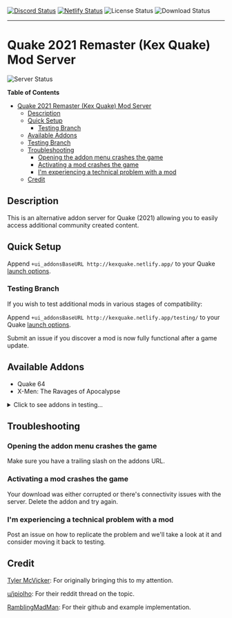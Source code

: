 [![Discord Status](https://img.shields.io/discord/706941191203061781?logo=Discord&style=flat-square)](https://discord.gg/uR9VAdYPRg)
[![Netlify Status](https://api.netlify.com/api/v1/badges/a4c6e2f6-5ff3-4349-8a24-f2988af83487/deploy-status)](https://app.netlify.com/sites/kexquake/deploys)
![License Status](https://img.shields.io/github/license/kexquake/addons?logo=github&style=flat-square)
![Download Status](https://img.shields.io/github/downloads/kexquake/addons/total?logo=data%3Aimage%2Fpng%3Bbase64%2CiVBORw0KGgoAAAANSUhEUgAAADAAAAAwCAYAAABXAvmHAAADWUlEQVRogdWZW4hNURjHP%2BOSS%2B5DChGjQVIyKbmVh9GYFw9IaEw8mEYRSiHl%2BiAlkjIkUsblwW0elLwMzYNyyT0kB7kOkbtx%2FX%2B%2BtdunM2df1jlrrX386%2FcwZ3372%2F91ztprf%2BsbosLRADALbADHQRO4Dz6AP2BactayqyOoBHvBExKTQfymAprAcLADvKPWJtP%2Ffg22kxjvmojTDI0CZ8g3%2BhOcBavAOfKNXwKzQYdkbLZWMTgIfpEYfAk2kqz5oeCe%2BrwZzAVtEnEZoArwgsQgL5nVoIsaKyNZJjx2HvRLwmCQ%2BFvcRv5yOQJ6pY3zc9CsxvaB9q4NhqkdOERi7j3JskhXH5BS43ucOoshNs8PKpt7DkZnjPMvc1qNnwRtnbqLoZ0k5h6SPKCZWqzGU6CHO1vxVEX%2BwzosyzgbfkuyG01y6CuWSsEXEnPTA2K2kEzwsCtTOmogMbc5YLw3%2BARaKPvSSlTlJOafgs4BMctUzAFXpuKqCNwkMTcvJO6GipngwpSO%2BE3Lxq5QcAkwVsXcdWVKR96eviAkZo2KWe%2FCkI66g2%2FgI%2BgUEsd1Dk9gsgtTOppDYuxoSAwfWnh7%2FUwFVB57qiOZQHVIzDjyq82CEz%2BUbG5wSMx8FbPLhSEd8dLgE9WbiDg%2BoPMEllp3pKkxJMYaI%2BLqVVyFdUeamkFibH9E3EUVN8K6I03VkhjbFBF3VcX1t%2B5IU%2Bso3tq%2Bo%2BKc1f49wZAY7FbGaiLypVRcaYycg0xMoITkHBvWJUtnYUS%2BVxq51pqYAGtmWtIUuBxCZUSuxpBruQD0uhbc4CoyNQGWd7a9TuF1Tj5aQf45oth0cu7TNJG91geXGN%2FBDzDRQv5%2FGkjypuVJVBnMyxvFI5V3pcG8WcVrnNcpn2dHGsjHh55TJOYbyFEfdKu64S3y%2B5q5yjvcPCY56DsRd9suqBvX55FnCsma587EeAO%2BtMSdY6%2FLvCiH6%2FuCZ%2Br6JQZ9aWkqSQn9laQajSve371%2FYByz4EtLXn3%2FAHSzeI016X6buf5qVhV3Pef73FiVt6NwW6Usy7ipncuqwvZ0k%2B8Oawp6q5p%2Be1tVZl1jq36yKn6rtihuk5ivS9RRDlpO%2FiHoGknf6L8Sr%2F8TJMfRkoS95CzuPJS7vulfD%2BUI4f1IayoAAAAASUVORK5CYII%3D&style=flat-square)

---

# Quake 2021 Remaster (Kex Quake) Mod Server

![Server Status](https://img.shields.io/website?label=server&logo=data%3Aimage%2Fpng%3Bbase64%2CiVBORw0KGgoAAAANSUhEUgAAABAAAAAQCAYAAAAf8%2F9hAAAB9ElEQVR42mNkQAMifNzybKwsAs%2FefryILM7Dya7CxsT45d3XHy%2BQxRmROTJCvNosLMziD1592MeABYjxcZn%2B%2F%2Ffv%2FesvP%2B5gGMDJxsIkJ8xXcvP5uy4GPEBJhDfjzZcfMz%2F9%2BP0fxQBZYT53dmZG5juvPm7DZ4C2OL%2Fjzz%2F%2FGO%2B8%2FbwPxQBLZamuh%2B8%2BzXr2%2FssdfAZI8nFKyQtwZpx49K4OxQBjBYklLz99bX3y7vN1fAbIC%2FHqywlw5Ry%2B9zIVxQB5Uf5OGX7O10fvvOjBZ4CVolgBMxMjx%2BG7LztQDBDk5rBUlxRa%2FfDNJ%2F3nH768ZWdhFtWRElrw%2F%2F%2F%2Ff9dffoz%2F%2Fuv3OwVhXmFHZdGLJx6%2FD7j%2B%2FP0ZjGhUFhdcJ8DBpnzv7Sev91%2B%2BP5UV4p3Jz8Hy9cqz90XmyhLyasI8q1lZmG%2FNO3YzBms64GRn5ebn5lzLx8ZizcHKMvfn37%2FmrIwM38V52O%2BpC3NGvPj6%2B%2BD5558j7r96%2FxmrASDAxsLMIsTLGWMowZf74NMvA04Wpv%2FAkL8GjPcFd15%2FmPL8w7dfyOoxDEAGcsL8U%2F4Aw%2BDZu095uNTgNUBPTqz%2F268%2Fv%2B68eFdOlgGq4gK5jIxMX2%2B9eDePLAPkhXmcmJiY%2F9x%2F%2FfEQWQYIcLGL%2FgdmmY%2Fff77GpQYAFMW%2BEZBA9hgAAAAASUVORK5CYII%3D&style=for-the-badge&up_message=online&url=https%3A%2F%2Fkexquake.netlify.app%2F)

**Table of Contents**

- [Quake 2021 Remaster (Kex Quake) Mod Server](#quake-2021-remaster-kex-quake-mod-server)
  - [Description](#description)
  - [Quick Setup](#quick-setup)
    - [Testing Branch](#testing-branch)
  - [Available Addons](#available-addons)
  - [Testing Branch](#testing-branch-1)
  - [Troubleshooting](#troubleshooting)
    - [Opening the addon menu crashes the game](#opening-the-addon-menu-crashes-the-game)
    - [Activating a mod crashes the game](#activating-a-mod-crashes-the-game)
    - [I'm experiencing a technical problem with a mod](#im-experiencing-a-technical-problem-with-a-mod)
  - [Credit](#credit)

## Description

This is an alternative addon server for Quake (2021) allowing you to easily access additional community created content. 

## Quick Setup

Append `+ui_addonsBaseURL http://kexquake.netlify.app/` to your Quake [launch options].

### Testing Branch
If you wish to test additional mods in various stages of compatibility:

Append `+ui_addonsBaseURL http://kexquake.netlify.app/testing/` to your Quake [launch options].

Submit an issue if you discover a mod is now fully functional after a game update.

## Available Addons
- Quake 64
- X-Men: The Ravages of Apocalypse
  
<details>
  <summary>Click to see addons in testing...</summary>
  
  ## Testing Branch
- Arcane Dimensions
</details>


## Troubleshooting

### Opening the addon menu crashes the game
Make sure you have a trailing slash on the addons URL.
### Activating a mod crashes the game
Your download was either corrupted or there's connectivity issues with the server. Delete the addon and try again.
### I'm experiencing a technical problem with a mod
Post an issue on how to replicate the problem and we'll take a look at it and consider moving it back to testing.

## Credit

[Tyler McVicker](https://twitter.com/tyler_mcv): For originally bringing this to my attention.

[u/jpiolho](https://libredd.it/r/quake/comments/p8dfe8/adding_mods_to_the_new_addons_tab/): For their reddit thread on the topic.

[RamblingMadMan](https://github.com/RamblingMadMan/q1mods): For their github and example implementation.

[launch options]: https://help.steampowered.com/en/faqs/view/7D01-D2DD-D75E-2955
